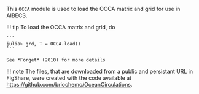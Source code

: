 This `OCCA` module is used to load the OCCA matrix and grid for use in AIBECS.

!!! tip
    To load the OCCA matrix and grid, do

    ```
    julia> grd, T = OCCA.load()
    ```

    See *Forget* (2010) for more details


!!! note
    The files, that are downloaded from a public and persistant URL in FigShare, were created with the code available at https://github.com/briochemc/OceanCirculations.

